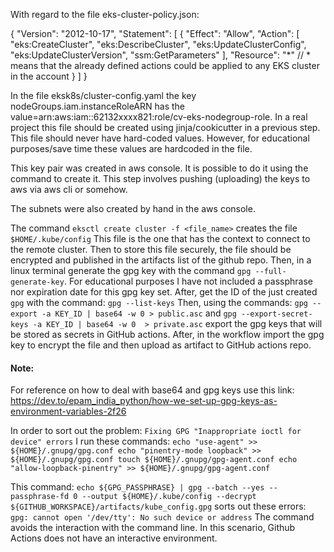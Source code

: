 With regard to the file eks-cluster-policy.json:

{
    "Version": "2012-10-17",
    "Statement": [
        {
            "Effect": "Allow",
            "Action": [
              "eks:CreateCluster",
              "eks:DescribeCluster",
              "eks:UpdateClusterConfig",
              "eks:UpdateClusterVersion",
              "ssm:GetParameters"
            ],
            "Resource": "*" // * means that the already defined actions could be applied to any EKS cluster in the account
        }
    ]
}

In the file eksk8s/cluster-config.yaml the key nodeGroups.iam.instanceRoleARN has the value=arn:aws:iam::62132xxxx821:role/cv-eks-nodegroup-role. In a real project this file should be created using jinja/cookicutter in a previous step. This file should never have hard-coded values. However, for educational purposes/save time these values are hardcoded in the file.

This key pair was created in aws console. It is possible to do it using the command to create it. This step involves pushing (uploading) the keys to aws via aws cli or somehow.

The subnets were also created by hand in the aws console.

The command `eksctl create cluster -f <file_name>` creates the file `$HOME/.kube/config` This file is the one that has the context to connect to the remote cluster. Then to store this file securely, the file should be encrypted and published in the artifacts list of the github repo. Then, in a linux terminal generate the gpg key with the command `gpg --full-generate-key`. For educational purposes I have not included a passphrase nor expiration date for this gpg key set. After, get the ID of the just created `gpg` with the command: `gpg --list-keys` Then, using the commands: `gpg --export -a KEY_ID | base64 -w 0 > public.asc` and `gpg --export-secret-keys -a KEY_ID | base64 -w 0  > private.asc` export the gpg keys that will be stored as secrets in GitHub actions. After, in the workflow import the gpg key to encrypt the file and then upload as artifact to GitHub actions repo.

#### Note:
For reference on how to deal with base64 and gpg keys use this link: https://dev.to/epam_india_python/how-we-set-up-gpg-keys-as-environment-variables-2f26

In order to sort out the problem: `Fixing GPG "Inappropriate ioctl for device" errors`  I run these commands:
`echo "use-agent" >> ${HOME}/.gnupg/gpg.conf
 echo "pinentry-mode loopback" >> ${HOME}/.gnupg/gpg.conf
 touch ${HOME}/.gnupg/gpg-agent.conf
 echo "allow-loopback-pinentry" >> ${HOME}/.gnupg/gpg-agent.conf`

This command: `echo ${GPG_PASSPHRASE} | gpg --batch --yes --passphrase-fd 0 --output ${HOME}/.kube/config --decrypt ${GITHUB_WORKSPACE}/artifacts/kube_config.gpg` sorts out these errors: `gpg: cannot open '/dev/tty': No such device or address` The command avoids the interaction with the command line. In this scenario, Github Actions does not have an interactive environment.

